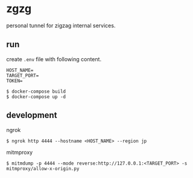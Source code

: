 # zgzg

personal tunnel for zigzag internal services.

## run

create `.env` file with following content.

```
HOST_NAME=
TARGET_PORT=
TOKEN=
```


```
$ docker-compose build
$ docker-compose up -d
```

## development

ngrok

```
$ ngrok http 4444 --hostname <HOST_NAME> --region jp
```

mitmproxy

```
$ mitmdump -p 4444 --mode reverse:http://127.0.0.1:<TARGET_PORT> -s mitmproxy/allow-x-origin.py
```
